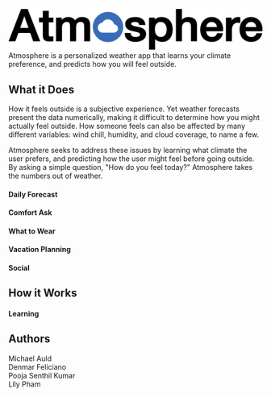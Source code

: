 ![Atmosphere Logo](/assets/logo.png)   
Atmosphere is a personalized weather app that learns your climate preference, and predicts how you will feel outside. 


## What it Does  
How it feels outside is a subjective experience. Yet weather forecasts present the data numerically, making it difficult to determine how you might actually feel outside. How someone feels can also be affected by many different variables: wind chill, humidity, and cloud coverage, to name a few.  

Atmosphere seeks to address these issues by learning what climate the user prefers, and predicting how the user might feel before going outside. By asking a simple question, "How do you feel today?" Atmosphere takes the numbers out of weather.

#### Daily Forecast  

#### Comfort Ask  

#### What to Wear  

#### Vacation Planning  

#### Social  

## How it Works  

#### Learning  



## Authors  
Michael Auld  
Denmar Feliciano  
Pooja Senthil Kumar  
Lily Pham  
